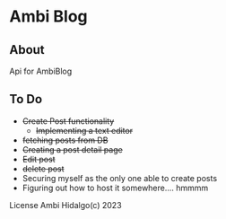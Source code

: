 # Ambi Blog


## About

Api for AmbiBlog

## To Do
  * ~~Create Post functionality~~
    * ~~Implementing a text editor~~ 
  * ~~fetching posts from DB~~
  * ~~Creating a post detail page~~
  * ~~Edit post~~
  * ~~delete post~~
  * Securing myself as the only one able to create posts
  * Figuring out how to host it somewhere.... hmmmm

License Ambi Hidalgo(c) 2023